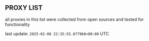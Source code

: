 ## PROXY LIST

all proxies in this list were collected from open sources and tested for functionality

last update: `2025-02-08 22:35:55.877968+00:00` UTC